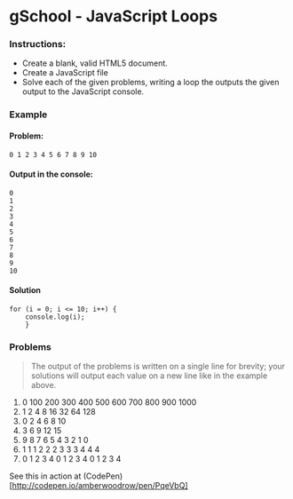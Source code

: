 # gSchool - JavaScript Loops
### Instructions:
* Create a blank, valid HTML5 document.
* Create a JavaScript file
* Solve each of the given problems, writing a loop the outputs the given output to the JavaScript console.
### Example

#### Problem:

    0 1 2 3 4 5 6 7 8 9 10
#### Output in the console:

    0
    1
    2
    3
    4
    5
    6
    7
    8
    9
    10
#### Solution

    for (i = 0; i <= 10; i++) {
        console.log(i);
        }
### Problems

> The output of the problems is written on a single line for brevity; your solutions will output each value on a new line like in the example above.

1.    0 100 200 300 400 500 600 700 800 900 1000
2.    1 2 4 8 16 32 64 128
3.    0 2 4 6 8 10
4.    3 6 9 12 15
5.    9 8 7 6 5 4 3 2 1 0
6.    1 1 1 2 2 2 3 3 3 4 4 4
7.    0 1 2 3 4 0 1 2 3 4 0 1 2 3 4


See this in action at (CodePen)[http://codepen.io/amberwoodrow/pen/PqeVbQ]
